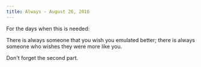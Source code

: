 ```yaml
---
title: Always - August 26, 2016
---
```


For the days when this is needed:

There is always someone that you wish you emulated better;
there is always someone who wishes they were more like you.

Don't forget the second part.
